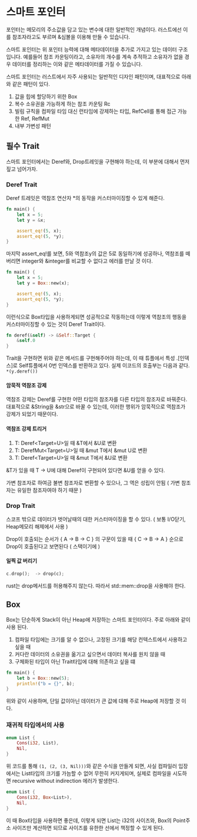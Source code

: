 # 스마트 포인터

포인터는 메모리의 주소값을 담고 있는 변수에 대한 일반적인 개념이다. 러스트에선 이를 참조자라고도 부르며 &심볼을 이용해 만들 수 있습니다.

스마트 포인터는 위 포인터 능력에 대해 메타데이터을 추가로 가지고 있는 데이터 구조입니다. 예를들어 참조 카운팅이라고,
소유자의 개수를 계속 추적하고 소유자가 없을 경우 데이터를 정리하는 이와 같은 메타데이터를 가질 수 있습니다.

스마트 포인터는 러스트에서 자주 사용되는 일반적인 디자인 패턴이며, 대표적으로 아래와 같은 패턴이 있다.
1. 값을 힙에 할당하기 위한 Box<T>
2. 복수 소유권을 가능하게 하는 참조 카운팅 Rc<T>
3. 빌림 규칙을 컴파일 타임 대신 런타임에 강제하는 타입, RefCell<T>를 통해 접근 가능한 Ref<T>, RefMut<T>
4. 내부 가변성 패턴

## 필수 Trait

스마트 포인터에서는 Deref와, Drop트레잇을 구현해야 하는데, 이 부분에 대해서 먼저 짚고 넘어가자.

### Deref Trait

Deref 트레잇은 역참조 연산자 *의 동작을 커스터마이징할 수 있게 해준다.

```rust
fn main() {
    let x = 5;
    let y = &x;

    assert_eq!(5, x);
    assert_eq!(5, *y);
}
```
마지막 assert_eq!를 보면, 5와 역참조y의 값은 5로 동일하기에 성공하나, 역참조를 떼버리면 integer와 &integer를 비교할 수 없다고 에러를 만날 것 이다.

```rust
fn main() {
    let x = 5;
    let y = Box::new(x);

    assert_eq!(5, x);
    assert_eq!(5, *y);
}
```
이런식으로 Box타입을 사용하게되면 성공적으로 작동하는데 이렇게 역참조의 행동을 커스터마이징할 수 있는 것이 Deref Trait이다.

```rust
fn deref(&self) -> &Self::Target {
    &self.0
}
```
Trait을 구현하면 위와 같은 메서드를 구현해주어야 하는데, 이 때 튜플에서 특성 .[인덱스]로 Self튜플에서 0번 인덱스를 반환하고 있다.
실제 이코드의 호출부는 다음과 같다. `*(y.deref())`

#### 암묵적 역참조 강제

역참조 강제는 Deref를 구현한 어떤 타입의 참조자를 다른 타입의 참조자로 바꿔준다. 대표적으로 
&String을 &str으로 바꿀 수 있는데, 이러한 행위가 암묵적으로 역참조가 강제가 되었기 때문이다.

#### 역참조 강제 트리거

1. T: Deref<Target=U>일 때 &T에서 &U로 변환
2. T: DerefMut<Target=U>일 때 &mut T에서 &mut U로 변환
3. T: Deref<Target=U>일 때 &mut T에서 &U로 변환

&T가 있을 때 T -> U에 대해 Deref이 구현되어 있다면 &U를 얻을 수 있다.

가변 참조자로 하여금 불변 참조자로 변환할 수 있으나, 그 역은 성립이 안됨 ( 가변 참조자는 유일한 참조자여야 하기 때문 )

### Drop Trait

스코프 밖으로 데이터가 벗어날때의 대한 커스터마이징을 할 수 있다. ( 보통 I/O닫기, Heap메모리 해제에서 사용 )

Drop이 호출되는 순서가 { A -> B -> C } 의 구문이 있을 때 { C -> B -> A } 순으로 Drop이 호출된다고 보면된다 ( 스택이기에 )

#### 일찍 값 버리기

```rust
c.drop();  -> drop(c);
```
rust는 drop메서드를 허용해주지 않는다. 따라서 std::mem::drop을 사용해야 한다.



## Box<T>

Box는 단순하게 Stack이 아닌 Heap에 저장하는 스마트 포인터이다. 주로 아래와 같이 사용 된다.

1. 컴파일 타임에는 크기를 알 수 없으나, 고정된 크기를 해당 컨텍스트에서 사용하고 싶을 때
2. 커다란 데이터의 소유권을 옮기고 싶으면서 데이터 복사를 원치 않을 때
3. 구체화된 타입이 아닌 Trait타입에 대해 의존하고 싶을 떄

```rust
fn main() {
    let b = Box::new(5);
    println!("b = {}", b);
}
```
위와 같이 사용하며, 단일 값이아닌 데이터가 큰 값에 대해 주로 Heap에 저장할 것 이다.

### 재귀적 타입에서의 사용

```rust
enum List {
    Cons(i32, List),
    Nil,
}
```
위 코드를 통해 `(1, (2, (3, Nil)))`와 같은 수식을 만들게 되면, 사실 컴파일러 입장에서는 List타입의 크기를 가늠할 수 없어 무한히 커지게되며,
실제로 컴파일을 시도하면 recursive without indirection 에러가 발생한다.

```rust
enum List {
    Cons(i32, Box<List>),
    Nil,
}
```
이 때 Box타입을 사용하면 좋은데, 이렇게 되면 List는 i32의 사이즈와, Box<List>의 Point주소 사이즈만 계산하면 되므료 사이즈를 유한한 선에서 책정할 수 있게 된다.

